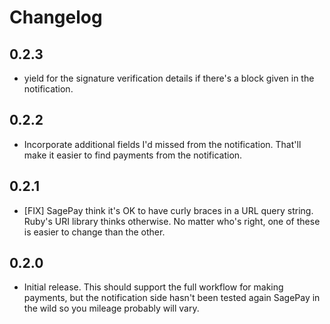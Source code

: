 # Changelog

## 0.2.3

* yield for the signature verification details if there's a block given in the
  notification.

## 0.2.2

* Incorporate additional fields I'd missed from the notification. That'll make
  it easier to find payments from the notification.

## 0.2.1

* [FIX] SagePay think it's OK to have curly braces in a URL query string.
  Ruby's URI library thinks otherwise. No matter who's right, one of these is
  easier to change than the other.

## 0.2.0

* Initial release. This should support the full workflow for making payments,
  but the notification side hasn't been tested again SagePay in the wild so
  you mileage probably will vary.
